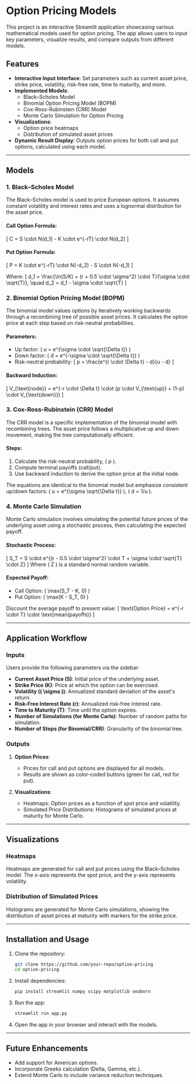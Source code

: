 # Option Pricing Models

This project is an interactive Streamlit application showcasing various mathematical models used for option pricing. The app allows users to input key parameters, visualize results, and compare outputs from different models.

## Features

- **Interactive Input Interface**: Set parameters such as current asset price, strike price, volatility, risk-free rate, time to maturity, and more.
- **Implemented Models**:
  - Black–Scholes Model
  - Binomial Option Pricing Model (BOPM)
  - Cox-Ross-Rubinstein (CRR) Model
  - Monte Carlo Simulation for Option Pricing
- **Visualizations**:
  - Option price heatmaps
  - Distribution of simulated asset prices
- **Dynamic Result Display**: Outputs option prices for both call and put options, calculated using each model.

---

## Models

### 1. **Black–Scholes Model**
The Black–Scholes model is used to price European options. It assumes constant volatility and interest rates and uses a lognormal distribution for the asset price.

#### Call Option Formula:
\[
C = S \cdot N(d_1) - K \cdot e^{-rT} \cdot N(d_2)
\]

#### Put Option Formula:
\[
P = K \cdot e^{-rT} \cdot N(-d_2) - S \cdot N(-d_1)
\]

Where:
\[
d_1 = \frac{\ln(S/K) + (r + 0.5 \cdot \sigma^2) \cdot T}{\sigma \cdot \sqrt{T}}, \quad
d_2 = d_1 - \sigma \cdot \sqrt{T}
\]

### 2. **Binomial Option Pricing Model (BOPM)**
The binomial model values options by iteratively working backwards through a recombining tree of possible asset prices. It calculates the option price at each step based on risk-neutral probabilities.

#### Parameters:
- Up factor: \( u = e^{\sigma \cdot \sqrt{\Delta t}} \)
- Down factor: \( d = e^{-\sigma \cdot \sqrt{\Delta t}} \)
- Risk-neutral probability:
\[
p = \frac{e^{r \cdot \Delta t} - d}{u - d}
\]

#### Backward Induction:
\[
V_{\text{node}} = e^{-r \cdot \Delta t} \cdot (p \cdot V_{\text{up}} + (1-p) \cdot V_{\text{down}})
\]

### 3. **Cox-Ross-Rubinstein (CRR) Model**
The CRR model is a specific implementation of the binomial model with recombining trees. The asset price follows a multiplicative up and down movement, making the tree computationally efficient.

#### Steps:
1. Calculate the risk-neutral probability, \( p \).
2. Compute terminal payoffs (call/put).
3. Use backward induction to derive the option price at the initial node.

The equations are identical to the binomial model but emphasize consistent up/down factors: \( u = e^{\sigma \sqrt{\Delta t}} \), \( d = 1/u \).

### 4. **Monte Carlo Simulation**
Monte Carlo simulation involves simulating the potential future prices of the underlying asset using a stochastic process, then calculating the expected payoff.

#### Stochastic Process:
\[
S_T = S \cdot e^{(r - 0.5 \cdot \sigma^2) \cdot T + \sigma \cdot \sqrt{T} \cdot Z}
\]
Where \( Z \) is a standard normal random variable.

#### Expected Payoff:
- Call Option: \( \max(S_T - K, 0) \)
- Put Option: \( \max(K - S_T, 0) \)

Discount the average payoff to present value:
\[
\text{Option Price} = e^{-r \cdot T} \cdot \text{mean(payoffs)}
\]

---

## Application Workflow

### Inputs
Users provide the following parameters via the sidebar:
- **Current Asset Price (S)**: Initial price of the underlying asset.
- **Strike Price (K)**: Price at which the option can be exercised.
- **Volatility (\( \sigma \))**: Annualized standard deviation of the asset's return.
- **Risk-Free Interest Rate (r)**: Annualized risk-free interest rate.
- **Time to Maturity (T)**: Time until the option expires.
- **Number of Simulations (for Monte Carlo)**: Number of random paths for simulation.
- **Number of Steps (for Binomial/CRR)**: Granularity of the binomial tree.

### Outputs
1. **Option Prices**:
   - Prices for call and put options are displayed for all models.
   - Results are shown as color-coded buttons (green for call, red for put).

2. **Visualizations**:
   - Heatmaps: Option prices as a function of spot price and volatility.
   - Simulated Price Distributions: Histograms of simulated prices at maturity for Monte Carlo.

---

## Visualizations

### Heatmaps
Heatmaps are generated for call and put prices using the Black–Scholes model. The x-axis represents the spot price, and the y-axis represents volatility.

### Distribution of Simulated Prices
Histograms are generated for Monte Carlo simulations, showing the distribution of asset prices at maturity with markers for the strike price.

---

## Installation and Usage

1. Clone the repository:
   ```bash
   git clone https://github.com/your-repo/option-pricing
   cd option-pricing
   ```

2. Install dependencies:
   ```bash
   pip install streamlit numpy scipy matplotlib seaborn
   ```

3. Run the app:
   ```bash
   streamlit run app.py
   ```

4. Open the app in your browser and interact with the models.

---

## Future Enhancements

- Add support for American options.
- Incorporate Greeks calculation (Delta, Gamma, etc.).
- Extend Monte Carlo to include variance reduction techniques.
